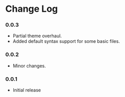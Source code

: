 # Change Log

### 0.0.3
- Partial theme overhaul.
- Added default syntax support for some basic files. 

### 0.0.2
- Minor changes.

### 0.0.1
- Initial release
